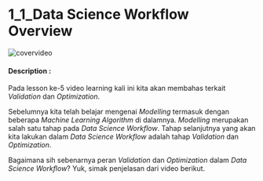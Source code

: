 # 1_1_Data Science Workflow Overview

![covervideo](http://bit.ly/makeaicovervideo)

#### **Description :**

Pada lesson ke-5 video learning kali ini kita akan membahas terkait _Validation_ dan _Optimization_.

Sebelumnya kita telah belajar mengenai _Modelling_ termasuk dengan beberapa _Machine Learning Algorithm_ di dalamnya. _Modelling_ merupakan salah satu tahap pada _Data Science Workflow_. Tahap selanjutnya yang akan kita lakukan dalam _Data Science Workflow_ adalah tahap _Validation_ dan _Optimization_.

Bagaimana sih sebenarnya peran _Validation_ dan _Optimization_ dalam _Data Science Workflow_?
Yuk, simak penjelasan dari video berikut.
